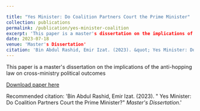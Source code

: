 ```yaml
---

title: "Yes Minister: Do Coalition Partners Court the Prime Minister"
collection: publications
permalink: /publication/yes-minister-coalition
excerpt: 'This paper is a master's dissertation on the implications of the anti-hopping law on cross-ministry political outcomes'
date: 2023-07-18
venue: 'Master's Dissertation'
citation: 'Bin Abdul Rashid, Emir Izat. (2023). &quot; Yes Minister: Do Coalition Partners Court the Prime Minister? &quot; <i>Master's Dissertation</i>.'
---
```

This paper is a master's dissertation on the implications of the anti-hopping law on cross-ministry political outcomes

[Download paper here](http://emirizatrashid.github.io/files/lse_dissertation.pdf)

Recommended citation: 'Bin Abdul Rashid, Emir Izat. (2023). &quot; Yes Minister: Do Coalition Partners Court the Prime Minister?&quot; <i>Master's Dissertation</i>.'


